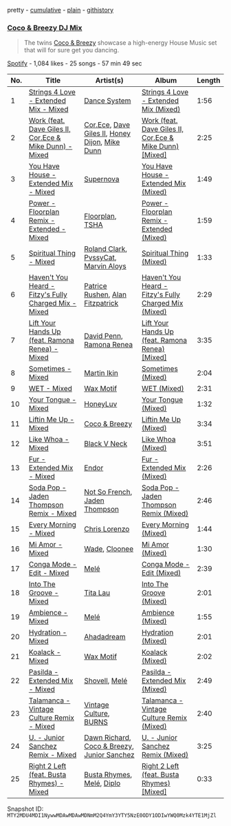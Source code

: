 pretty - [cumulative](/playlists/cumulative/37i9dQZF1DWZbLKYSaVqSx.md) - [plain](/playlists/plain/37i9dQZF1DWZbLKYSaVqSx) - [githistory](https://github.githistory.xyz/mackorone/spotify-playlist-archive/blob/main/playlists/plain/37i9dQZF1DWZbLKYSaVqSx)

### [Coco & Breezy DJ Mix](https://open.spotify.com/playlist/37i9dQZF1DWZbLKYSaVqSx)

> The twins <a href=“spotify:artist:0Adbm5kzcPUxFybf9fhjgG”>Coco & Breezy</a> showcase a high\-energy House Music set that will for sure get you dancing.

[Spotify](https://open.spotify.com/user/spotify) - 1,084 likes - 25 songs - 57 min 49 sec

| No. | Title | Artist(s) | Album | Length |
|---|---|---|---|---|
| 1 | [Strings 4 Love \- Extended Mix \- Mixed](https://open.spotify.com/track/3WeDk3qsJOgNn9ZkZUFcwl) | [Dance System](https://open.spotify.com/artist/1ju2puXmReF61q0pjZX0oh) | [Strings 4 Love \- Extended Mix \(Mixed\)](https://open.spotify.com/album/4F5el2MepPnWCxgweSvgcR) | 1:56 |
| 2 | [Work \(feat\. Dave Giles II, Cor.Ece & Mike Dunn\) \- Mixed](https://open.spotify.com/track/6uM7lm6VQZREBsXVQktDeh) | [Cor.Ece](https://open.spotify.com/artist/7kBeFHrKwVJsFTP5wpRYEv), [Dave Giles II](https://open.spotify.com/artist/5tceE0eTO2p70lG8DTvehw), [Honey Dijon](https://open.spotify.com/artist/0XfQBWgzisaS9ltDV9bXAS), [Mike Dunn](https://open.spotify.com/artist/55UOywvWbUD9c6C3NSGdft) | [Work \(feat\. Dave Giles II, Cor.Ece & Mike Dunn\) \[Mixed\]](https://open.spotify.com/album/4VJJp037yk0iWb5UCnTYal) | 2:25 |
| 3 | [You Have House \- Extended Mix \- Mixed](https://open.spotify.com/track/69t7r2yQdmNyC9gUvhczGT) | [Supernova](https://open.spotify.com/artist/45prnyVzaIl2StUTCsAZYx) | [You Have House \- Extended Mix \(Mixed\)](https://open.spotify.com/album/0BzrfDHtQgtHtpqcipxkiV) | 1:49 |
| 4 | [Power \- Floorplan Remix \- Extended \- Mixed](https://open.spotify.com/track/706hG2zEGavbuZNTiaubu4) | [Floorplan](https://open.spotify.com/artist/0RBnTX5xoVa1bDYt9Qbies), [TSHA](https://open.spotify.com/artist/2kLa7JZu4Ijdz1Gle2khZh) | [Power \- Floorplan Remix \- Extended \(Mixed\)](https://open.spotify.com/album/5Za9cjd6NnXBUkbfCoDeKs) | 1:59 |
| 5 | [Spiritual Thing \- Mixed](https://open.spotify.com/track/7vJTejvri9UCY686nMTa6J) | [Roland Clark](https://open.spotify.com/artist/4OGlp2UdUQGPJVbvJ82Cz5), [PvssyCat](https://open.spotify.com/artist/6ctlU7z2EqhgtXOYcHtEGC), [Marvin Aloys](https://open.spotify.com/artist/3CCJPt2Y7WxjlW8tswCu2q) | [Spiritual Thing \(Mixed\)](https://open.spotify.com/album/7z0xM3XE79aYd1EvAQ4eGa) | 1:33 |
| 6 | [Haven't You Heard \- Fitzy's Fully Charged Mix \- Mixed](https://open.spotify.com/track/0mOu6z5zBXxPbHMlROnDgi) | [Patrice Rushen](https://open.spotify.com/artist/1mNnxxnPfHQDOkFjnZmdkc), [Alan Fitzpatrick](https://open.spotify.com/artist/40JyDxGqtYSowWYT2jaive) | [Haven't You Heard \- Fitzy's Fully Charged Mix \(Mixed\)](https://open.spotify.com/album/6AAW6tgTLRtABm419t6OeL) | 2:29 |
| 7 | [Lift Your Hands Up \(feat\. Ramona Renea\) \- Mixed](https://open.spotify.com/track/1iZPVqEtDuybWnwGInXCFh) | [David Penn](https://open.spotify.com/artist/5kA0fIY29Fnfu4U2I2xvki), [Ramona Renea](https://open.spotify.com/artist/4rgCSBhGOFMm7d8HJsA4j3) | [Lift Your Hands Up \(feat\. Ramona Renea\) \[Mixed\]](https://open.spotify.com/album/44Rz29ULAGbq4PeIIJzTGD) | 3:35 |
| 8 | [Sometimes \- Mixed](https://open.spotify.com/track/1NGb2f9IVBtU8KWAHnNdaM) | [Martin Ikin](https://open.spotify.com/artist/7DhdJhd6DrxeJlUajwttd1) | [Sometimes \(Mixed\)](https://open.spotify.com/album/4xuNRdWXbxc2hmJMZLp3I4) | 2:04 |
| 9 | [WET \- Mixed](https://open.spotify.com/track/5APD9rtYok17ZQdnCyGNbE) | [Wax Motif](https://open.spotify.com/artist/7zm3aSdmGiOkTt0aZFSO8R) | [WET \(Mixed\)](https://open.spotify.com/album/1Ts40SVafixuyorO5901qM) | 2:31 |
| 10 | [Your Tongue \- Mixed](https://open.spotify.com/track/5dWOVT3cMVKp3xmHxWIotT) | [HoneyLuv](https://open.spotify.com/artist/1sl3gVNz3Nxd4poA8f76sl) | [Your Tongue \(Mixed\)](https://open.spotify.com/album/0qhSbmLSQQ4C7DgGhszD01) | 1:32 |
| 11 | [Liftin Me Up \- Mixed](https://open.spotify.com/track/3IuoMVdAjjYvvQqsIMxaUE) | [Coco & Breezy](https://open.spotify.com/artist/0Adbm5kzcPUxFybf9fhjgG) | [Liftin Me Up \(Mixed\)](https://open.spotify.com/album/0GPU70krmiBmiNHpMkWhQt) | 3:34 |
| 12 | [Like Whoa \- Mixed](https://open.spotify.com/track/6T1b8Xazbf0ENMo9qGrZeM) | [Black V Neck](https://open.spotify.com/artist/2l0xOjnrmYsxNoQ0QI3G5a) | [Like Whoa \(Mixed\)](https://open.spotify.com/album/0HAi8SkTBvyjT782P4C6Oa) | 3:51 |
| 13 | [Fur \- Extended Mix \- Mixed](https://open.spotify.com/track/1zR2mf0S02uYvnUQBaCafx) | [Endor](https://open.spotify.com/artist/6F3vLfyutkUhpM50G84eMt) | [Fur \- Extended Mix \(Mixed\)](https://open.spotify.com/album/1eMEfBy6GuqOBoJ6cswThe) | 2:26 |
| 14 | [Soda Pop \- Jaden Thompson Remix \- Mixed](https://open.spotify.com/track/5s2nfnaTUsHZziFNeNfzgS) | [Not So French](https://open.spotify.com/artist/0TkwAk5kUsLpz0txBUVIXJ), [Jaden Thompson](https://open.spotify.com/artist/0mdzsyApmam6OqNr4Z3vKQ) | [Soda Pop \- Jaden Thompson Remix \(Mixed\)](https://open.spotify.com/album/7dtw4zt8eFSHxXXnUDA9IA) | 2:46 |
| 15 | [Every Morning \- Mixed](https://open.spotify.com/track/5H4DG7zI4tQbRjV8Xxv8TG) | [Chris Lorenzo](https://open.spotify.com/artist/7tm9Tuc70geXOOyKhtZHIj) | [Every Morning \(Mixed\)](https://open.spotify.com/album/6L9UFwK54Quwm8go0n1flK) | 1:44 |
| 16 | [Mi Amor \- Mixed](https://open.spotify.com/track/36rGmOXDcoWU1dvqTK6kmT) | [Wade](https://open.spotify.com/artist/09iEIVQVBtTVjiuEdqqkIR), [Cloonee](https://open.spotify.com/artist/7MdlXmq2HViAJWo9cf30sR) | [Mi Amor \(Mixed\)](https://open.spotify.com/album/5rvN2dmotskJDuyxGpfpur) | 1:30 |
| 17 | [Conga Mode \- Edit \- Mixed](https://open.spotify.com/track/2v331Sd9lShMu1mI099Fim) | [Melé](https://open.spotify.com/artist/6EZO7Baz0SIFskWTO1GHqX) | [Conga Mode \- Edit \(Mixed\)](https://open.spotify.com/album/1tUHqIRQK80kanPL75cNOG) | 2:39 |
| 18 | [Into The Groove \- Mixed](https://open.spotify.com/track/1pqu8JyZMzT1zyVunPnGRy) | [Tita Lau](https://open.spotify.com/artist/5g93IJMEpfC68NUaeVjr4h) | [Into The Groove \(Mixed\)](https://open.spotify.com/album/5YAyo0un4y01v4CRwRVETf) | 2:01 |
| 19 | [Ambience \- Mixed](https://open.spotify.com/track/6sBTwuCwjbZC1hhrPqvg7I) | [Melé](https://open.spotify.com/artist/6EZO7Baz0SIFskWTO1GHqX) | [Ambience \(Mixed\)](https://open.spotify.com/album/3BadVfodsvUBneuffK6Xf9) | 1:55 |
| 20 | [Hydration \- Mixed](https://open.spotify.com/track/1foIMqt7ZypjLDfx6n4cDf) | [Ahadadream](https://open.spotify.com/artist/3SvsaUFZZNgVZYKrcFgzWW) | [Hydration \(Mixed\)](https://open.spotify.com/album/0PIUJDVYgJLQFpbPBJ0a9q) | 2:01 |
| 21 | [Koalack \- Mixed](https://open.spotify.com/track/2YEMxmVqQal3JJ8EcndQie) | [Wax Motif](https://open.spotify.com/artist/7zm3aSdmGiOkTt0aZFSO8R) | [Koalack \(Mixed\)](https://open.spotify.com/album/4hTcAhQE1VtkTMxW35TH87) | 2:02 |
| 22 | [Pasilda \- Extended Mix \- Mixed](https://open.spotify.com/track/3ctCBBJlXRZiRaGStMh5Vv) | [Shovell](https://open.spotify.com/artist/3H9aUontw9uSlcCDrKwJoE), [Melé](https://open.spotify.com/artist/6EZO7Baz0SIFskWTO1GHqX) | [Pasilda \- Extended Mix \(Mixed\)](https://open.spotify.com/album/5gJo42Qf7vwGt1zdejvQwd) | 2:49 |
| 23 | [Talamanca \- Vintage Culture Remix \- Mixed](https://open.spotify.com/track/2wzuVdQJueoNALXmqm2Nfa) | [Vintage Culture](https://open.spotify.com/artist/28uJnu5EsrGml2tBd7y8ts), [BURNS](https://open.spotify.com/artist/5eKqhPrKad0J9xGAtq3rW7) | [Talamanca \- Vintage Culture Remix \(Mixed\)](https://open.spotify.com/album/3ZvGkUpTcV5CF1LLNESCc7) | 2:40 |
| 24 | [U\. \- Junior Sanchez Remix \- Mixed](https://open.spotify.com/track/0UOcDbtanPese0WNxWEdRa) | [Dawn Richard](https://open.spotify.com/artist/6pSsE5y0uJMwYj83KrPyf9), [Coco & Breezy](https://open.spotify.com/artist/0Adbm5kzcPUxFybf9fhjgG), [Junior Sanchez](https://open.spotify.com/artist/31ZNfGVEEcI9CyicPVJQni) | [U\. \- Junior Sanchez Remix \(Mixed\)](https://open.spotify.com/album/7i6osdogLBzerOiTCVfbpC) | 3:25 |
| 25 | [Right 2 Left \(feat\. Busta Rhymes\) \- Mixed](https://open.spotify.com/track/5ub5UQAM3ZLHhMjtSAYKVw) | [Busta Rhymes](https://open.spotify.com/artist/1YfEcTuGvBQ8xSD1f53UnK), [Melé](https://open.spotify.com/artist/6EZO7Baz0SIFskWTO1GHqX), [Diplo](https://open.spotify.com/artist/5fMUXHkw8R8eOP2RNVYEZX) | [Right 2 Left \(feat\. Busta Rhymes\) \[Mixed\]](https://open.spotify.com/album/5BAgdBCWoZKim6lXO9EZbb) | 0:33 |

Snapshot ID: `MTY2MDU4MDI1NywwMDAwMDAwMDNmM2Q4YmY3YTY5NzE0ODY1ODIwYWQ0Mzk4YTE1MjZl`
